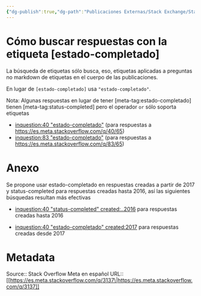 ```yaml
---
{"dg-publish":true,"dg-path":"Publicaciones Externas/Stack Exchange/Stack Overflow en español/Stack Overflow en español Meta/es.meta.stackoverflow.com-3137.md","permalink":"/publicaciones-externas/stack-exchange/stack-overflow-en-espanol/stack-overflow-en-espanol-meta/es-meta-stackoverflow-com-3137/","title":"Cómo buscar respuestas con la etiqueta [estado-completado]","hide":true,"noteIcon":"default","created":"2024-04-03T12:49:10.729-06:00","updated":"2024-04-05T16:44:02.376-06:00"}
---
```


# Cómo buscar respuestas con la etiqueta [estado-completado]

La búsqueda de etiquetas sólo busca, eso, etiquetas aplicadas a preguntas no markdown de etiquetas en el cuerpo de las publicaciones. 

En lugar de `[estado-completado]` usa `"estado-completado"`.

Nota: Algunas respuestas en lugar de tener [meta-tag:estado-completado] tienen [meta-tag:status-completed] pero el operador `or` sólo soporta etiquetas

- [inquestion:40 "estado-completado"][1] (para respuestas a https://es.meta.stackoverflow.com/q/40/65)
- [inquestion:83 "estado-completado"][2] (para respuestas a https://es.meta.stackoverflow.com/q/83/65)

# Anexo

Se propone usar estado-completado en respuestas creadas a partir de 2017 y status-completed para respuestas creadas hasta 2016, así las siguientes búsquedas resultan más efectivas

- [inquestion:40 "status-completed" created:..2016][3] para respuestas creadas hasta 2016
- [inquestion:40 "estado-completado" created:2017][4] para respuestas creadas desde 2017

  [1]: https://es.meta.stackoverflow.com/search?q=inquestion%3A40+%22estado-completado%22
  [2]: https://es.meta.stackoverflow.com/search?q=inquestion%3A83+%22estado-completado%22
  [3]: https://es.meta.stackoverflow.com/search?q=inquestion%3A40%20%22status-completed%22%20created%3A..2016
  [4]: https://es.meta.stackoverflow.com/search?q=inquestion%3A40+%22estado-completado%22+created%3A2017

# Metadata
Source:: Stack Overflow Meta en español
URL:: [[https://es.meta.stackoverflow.com/q/3137\|https://es.meta.stackoverflow.com/q/3137]]

